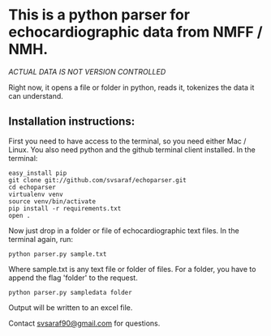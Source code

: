 This is a python parser for echocardiographic data from NMFF / NMH.
===================================================================

*ACTUAL DATA IS NOT VERSION CONTROLLED*

Right now, it opens a file or folder in python, reads it, tokenizes the data it can understand.

Installation instructions:
--------------------------

First you need to have access to the terminal, so you need either Mac / Linux. You also need python and the github terminal client installed. In the terminal:

    easy_install pip
    git clone git://github.com/svsaraf/echoparser.git
    cd echoparser
    virtualenv venv
    source venv/bin/activate
    pip install -r requirements.txt
    open .

Now just drop in a folder or file of echocardiographic text files. In the terminal again, run:

    python parser.py sample.txt

Where sample.txt is any text file or folder of files. For a folder, you have to append the flag 'folder' to the request.

    python parser.py sampledata folder
    
Output will be written to an excel file. 

Contact svsaraf90@gmail.com for questions.
